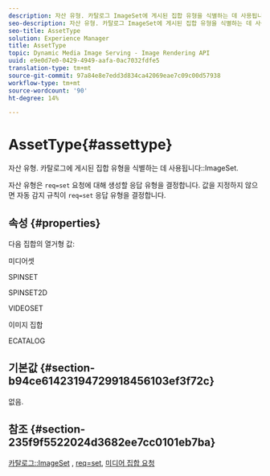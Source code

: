 ```yaml
---
description: 자산 유형. 카탈로그 ImageSet에 게시된 집합 유형을 식별하는 데 사용됩니다.
seo-description: 자산 유형. 카탈로그 ImageSet에 게시된 집합 유형을 식별하는 데 사용됩니다.
seo-title: AssetType
solution: Experience Manager
title: AssetType
topic: Dynamic Media Image Serving - Image Rendering API
uuid: e9e0d7e0-0429-4949-aafa-0ac7032fdfe5
translation-type: tm+mt
source-git-commit: 97a84e8e7edd3d834ca42069eae7c09c00d57938
workflow-type: tm+mt
source-wordcount: '90'
ht-degree: 14%

---
```



# AssetType{#assettype}

자산 유형. 카탈로그에 게시된 집합 유형을 식별하는 데 사용됩니다::ImageSet.

자산 유형은 `req=set` 요청에 대해 생성할 응답 유형을 결정합니다. 값을 지정하지 않으면 자동 감지 규칙이 `req=set` 응답 유형을 결정합니다.

## 속성 {#properties}

다음 집합의 열거형 값:

미디어셋

SPINSET

SPINSET2D

VIDEOSET

이미지 집합

ECATALOG

## 기본값 {#section-b94ce61423194729918456103ef3f72c}

없음.

## 참조 {#section-235f9f5522024d3682ee7cc0101eb7ba}

[카탈로그::ImageSet](../../../../../../is-api/image-catalog/image-serving-api-ref/c-image-catalog-reference/c-image-svg-data-reference/c-image-data-reference/r-imageset-cat.md#reference-4764d347afd64afdaede9a74c7565256) ,  [req=set](/help/aem-is-ir-api/is-api/http-ref/image-serving-api-ref/c-http-protocol-reference/c-command-reference/r-req/r-req.md),  [미디어 집합 요청](/help/aem-is-ir-api/is-api/http-ref/image-serving-api-ref/c-http-protocol-reference/c-syntax-and-features/r-media-set-requests.md)
